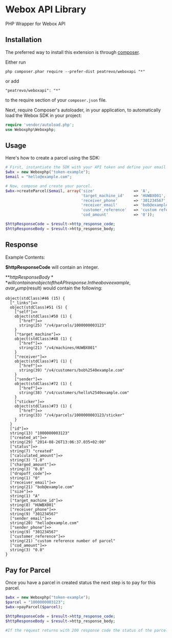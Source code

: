 Webox API Library
=================
PHP Wrapper for Webox API

Installation
------------

The preferred way to install this extension is through [composer](http://getcomposer.org/download/).

Either run

```
php composer.phar require --prefer-dist peatrevo/weboxapi "*"
```

or add

```
"peatrevo/weboxapi": "*"
```

to the require section of your `composer.json` file.


Next, require Composer's autoloader, in your application, to automatically
load the Webox SDK in your project:
```PHP
require 'vendor/autoload.php';
use Weboxphp\Weboxphp;
```

Usage
-----
Here's how to create a parcel using the SDK:

```php
# First, instantiate the SDK with your API token and define your email address.
$wbx = new Weboxphp("token-example");
$email = "hello@example.com";

# Now, compose and create your parcel.
$wbx->createParcel($email, array('size'    				=> 'A',
                                 'target_machine_id'  	=> 'HUWBX001',
                                 'receiver_phone' 		=> '301234567',
								 'receiver_email' 		=> 'bob@example.com',
								 'customer_reference' 	=> 'custom reference number of parcel',
                                 'cod_amount'    		=> '0'));

$httpResponseCode = $result->http_response_code;
$httpResponseBody = $result->http_response_body;
```

Response
--------

Example Contents:

**$httpResponseCode** will contain an integer.

**$httpResponseBody** will contain an object of the API response. In the above
example, a var_dump($result) would contain the following:

```
object(stdClass)#46 (15) {
  ["_links"]=>
  object(stdClass)#51 (5) {
    ["self"]=>
    object(stdClass)#50 (1) {
      ["href"]=>
      string(25) "/v4/parcels/1000000003123"
    }
    ["target_machine"]=>
    object(stdClass)#48 (1) {
      ["href"]=>
      string(21) "/v4/machines/HUWBX001"
    }
    ["receiver"]=>
    object(stdClass)#71 (1) {
      ["href"]=>
      string(39) "/v4/customers/bob%2540example.com"
    }
    ["sender"]=>
    object(stdClass)#72 (1) {
      ["href"]=>
      string(38) "/v4/customers/hello%2540example.com"
    }
    ["sticker"]=>
    object(stdClass)#73 (1) {
      ["href"]=>
      string(33) "/v4/parcels/1000000003123/sticker"
    }
  }
  ["id"]=>
  string(13) "1000000003123"
  ["created_at"]=>
  string(29) "2014-08-26T13:06:37.035+02:00"
  ["status"]=>
  string(7) "created"
  ["calculated_amount"]=>
  string(3) "1.0"
  ["charged_amount"]=>
  string(3) "0.0"
  ["dropoff_code"]=>
  string(1) "0"
  ["receiver_email"]=>
  string(21) "bob@example.com"
  ["size"]=>
  string(1) "A"
  ["target_machine_id"]=>
  string(8) "HUWBX001"
  ["receiver_phone"]=>
  string(9) "301234567"
  ["sender_email"]=>
  string(20) "hello@example.com"
  ["sender_phone"]=>
  string(9) "301234567"
  ["customer_reference"]=>
  string(21) "custom reference number of parcel"
  ["cod_amount"]=>
  string(3) "0.0"
}
```

Pay for Parcel
--------------
Once you have a parcel in created status the next step is to pay for this parcel.
```php
$wbx = new Weboxphp("token-example");
$parcel = "1000000003123";
$wbx->payParcel($parcel);

$httpResponseCode = $result->http_response_code;
$httpResponseBody = $result->http_response_body;

#If the request returns with 200 response code the status of the parcel is "prepared"
```